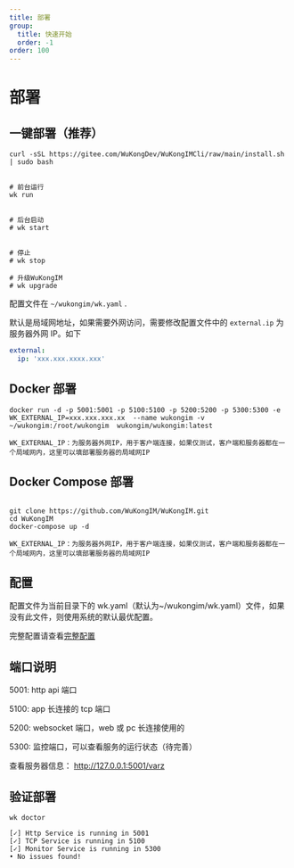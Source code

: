 ```yaml
---
title: 部署
group:
  title: 快速开始
  order: -1
order: 100
---
```


# 部署

## 一键部署（推荐）

```shell
curl -sSL https://gitee.com/WuKongDev/WuKongIMCli/raw/main/install.sh | sudo bash
```

```shell

# 前台运行
wk run


# 后台启动
# wk start


# 停止
# wk stop

# 升级WuKongIM
# wk upgrade

```

配置文件在 `~/wukongim/wk.yaml` .

默认是局域网地址，如果需要外网访问，需要修改配置文件中的 `external.ip` 为服务器外网 IP。如下

```yaml
external:
  ip: 'xxx.xxx.xxxx.xxx'
```

## Docker 部署

```shell
docker run -d -p 5001:5001 -p 5100:5100 -p 5200:5200 -p 5300:5300 -e WK_EXTERNAL_IP=xxx.xxx.xxx.xx  --name wukongim -v ~/wukongim:/root/wukongim  wukongim/wukongim:latest

```

`WK_EXTERNAL_IP：为服务器外网IP，用于客户端连接，如果仅测试，客户端和服务器都在一个局域网内，这里可以填部署服务器的局域网IP`

## Docker Compose 部署

```shell

git clone https://github.com/WuKongIM/WuKongIM.git
cd WuKongIM
docker-compose up -d

```

`WK_EXTERNAL_IP：为服务器外网IP，用于客户端连接，如果仅测试，客户端和服务器都在一个局域网内，这里可以填部署服务器的局域网IP`

## 配置

配置文件为当前目录下的 wk.yaml（默认为~/wukongim/wk.yaml）文件，如果没有此文件，则使用系统的默认最优配置。

完整配置请查看[完整配置](/guide/fullconfig)

## 端口说明

5001: http api 端口

5100: app 长连接的 tcp 端口

5200: websocket 端口，web 或 pc 长连接使用的

5300: 监控端口，可以查看服务的运行状态（待完善）

查看服务器信息： http://127.0.0.1:5001/varz

## 验证部署

```shell
wk doctor
```

```shell
[✓] Http Service is running in 5001
[✓] TCP Service is running in 5100
[✓] Monitor Service is running in 5300
• No issues found!
```
